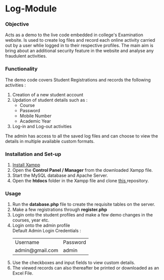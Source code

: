 # Log-Module
### Objective
Acts as a demo to the live code embedded in college's Examination website.
Is used to create log files and record each online activity carried out by a user whlie logged in to their respective profiles.
The main aim is bring about an additional security feature in the website and analyse any fraudulent activities.

### Functionality
The demo code covers Student Registrations and records the following activities :
<ol>
  <li>Creation of a new student account</li>
  <li>Updation of student details such as : 
    <ul>
      <li>Course</li>
      <li>Password</li>
      <li>Mobile Number</li>
      <li>Academic Year</li>
    </ul>
  </li>
  <li>Log-in and Log-out activities</li>
</ol>
The admin has access to all the saved log files and can choose to view the details in multiple available custom formats.

### Installation and Set-up
<ol>
  <li><a href = 'https://www.apachefriends.org/download.html'>Install Xampp</a></li>
  <li>Open the <b>Control Panel / Manager</b> from the downloaded Xampp file.</li>
  <li>Start the MySQL database and Apache Server.</li>
  <li>Open the <b>htdocs</b> folder in the Xampp file and clone <a href='https://github.com/pavleenkaur/Log-Module/'>this </a>repository.</li>
</ol>

### Usage
<ol>
  <li>Run the <b>database.php</b> file to create the requisite tables on the server.</li>  
  <li>Make a few registrations through <b>register.php</b></li>
  <li>Login onto the student profiles and make a few demo changes in the courses, year etc.</li>
  <li>Login onto the admin profile<br>Default Admin
    Login Credentials :
    <table>
      <tr>
        <td>Username</td>
        <td>Password</td>
      </tr>
      <tr>
        <td>admin@gmail.com</td>
        <td>admin</td>
      </tr>
    </table>
  </li>
  <li>Use the checkboxes and input fields to view custom details.</li>
  <li>The viewed records can also thereafter be printed or downloaded as an Excel File.</li>
</ol>
